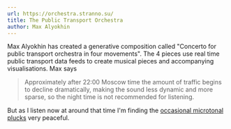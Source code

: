 ```yaml
---
url: https://orchestra.stranno.su/
title: The Public Transport Orchestra
author: Max Alyokhin
---
```


Max Alyokhin has created a generative composition called "Concerto for public transport orchestra in four movements". The 4 pieces use real time public transport data feeds to create musical pieces and accompanying visualisations. Max says

> Approximately after 22:00 Moscow time the amount of traffic begins to decline dramatically, making the sound less dynamic and more sparse, so the night time is not recommended for listening.

But as I listen now at around that time I'm finding the [occasional microtonal plucks](https://orchestra.stranno.su/microtonal_composition_in_quarter_tones/) very peaceful.
